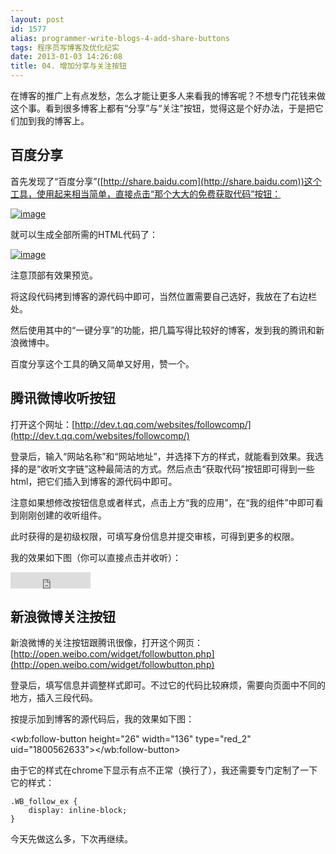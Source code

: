 ```yaml
---
layout: post
id: 1577
alias: programmer-write-blogs-4-add-share-buttons
tags: 程序员写博客及优化纪实
date: 2013-01-03 14:26:08
title: 04. 增加分享与关注按钮
---
```


在博客的推广上有点发愁，怎么才能让更多人来看我的博客呢？不想专门花钱来做这个事。看到很多博客上都有“分享”与“关注”按钮，觉得这是个好办法，于是把它们加到我的博客上。

## 百度分享

首先发现了“百度分享”([http://share.baidu.com](http://share.baidu.com))这个工具，使用起来相当简单，直接点击“那个大大的免费获取代码”按钮：

[![image](http://freewind.me/wp-content/uploads/2013/01/image51.png "image")](http://freewind.me/wp-content/uploads/2013/01/image51.png)

就可以生成全部所需的HTML代码了：

[![image](http://freewind.me/wp-content/uploads/2013/01/image52.png "image")](http://freewind.me/wp-content/uploads/2013/01/image52.png)

注意顶部有效果预览。

将这段代码拷到博客的源代码中即可，当然位置需要自己选好，我放在了右边栏处。

然后使用其中的“一键分享”的功能，把几篇写得比较好的博客，发到我的腾讯和新浪微博中。

百度分享这个工具的确又简单又好用，赞一个。

## 腾讯微博收听按钮

打开这个网址：[http://dev.t.qq.com/websites/followcomp/](http://dev.t.qq.com/websites/followcomp/)

登录后，输入“网站名称”和“网站地址”，并选择下方的样式，就能看到效果。我选择的是“收听文字链”这种最简洁的方式。然后点击“获取代码”按钮即可得到一些html，把它们插入到博客的源代码中即可。

注意如果想修改按钮信息或者样式，点击上方“我的应用”，在“我的组件”中即可看到刚刚创建的收听组件。

此时获得的是初级权限，可填写身份信息并提交审核，可得到更多的权限。

我的效果如下图（你可以直接点击并收听）：

<iframe height="26" marginheight="0" src="http://follow.v.t.qq.com/index.php?c=follow&a=quick&name=nowind_lee&style=3&t=1357193311233&f=1" frameborder="0" width="128" allowtransparency="allowtransparency" marginwidth="0"></iframe>

## 新浪微博关注按钮

新浪微博的关注按钮跟腾讯很像，打开这个网页：[http://open.weibo.com/widget/followbutton.php](http://open.weibo.com/widget/followbutton.php)

登录后，填写信息并调整样式即可。不过它的代码比较麻烦，需要向页面中不同的地方，插入三段代码。

按提示加到博客的源代码后，我的效果如下图：

<wb:follow-button height="26" width="136" type="red_2" uid="1800562633"></wb:follow-button>

由于它的样式在chrome下显示有点不正常（换行了），我还需要专门定制了一下它的样式：

    .WB_follow_ex {
        display: inline-block;
    }

今天先做这么多，下次再继续。
